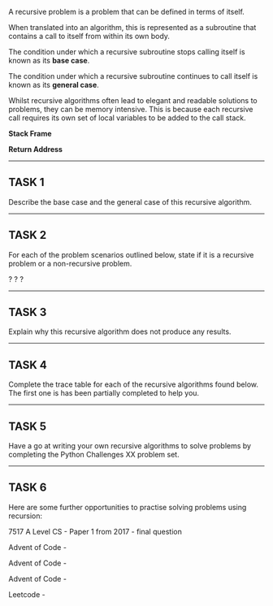 A recursive problem is a problem that can be defined in terms of itself.

When translated into an algorithm, this is represented as a subroutine that contains a call to itself from within its own body.

The condition under which a recursive subroutine stops calling itself is known as its **base case**.

The condition under which a recursive subroutine continues to call itself is known as its **general case**.

Whilst recursive algorithms often lead to elegant and readable solutions to problems, they can be memory intensive. This is because each recursive call requires its own set of local variables to be added to the call stack.

**Stack Frame**

**Return Address**

---

## TASK 1

Describe the base case and the general case of this recursive algorithm.

---

## TASK 2

For each of the problem scenarios outlined below, state if it is a recursive problem or a non-recursive problem.

?
?
?

---

## TASK 3

Explain why this recursive algorithm does not produce any results.

---

## TASK 4

Complete the trace table for each of the recursive algorithms found below. The first one is has been partially completed to help you.

---

## TASK 5

Have a go at writing your own recursive algorithms to solve problems by completing the Python Challenges XX problem set.

---

## TASK 6

Here are some further opportunities to practise solving problems using recursion:

7517 A Level CS - Paper 1 from 2017 - final question

Advent of Code <year> - <day>

Advent of Code <year> - <day>

Advent of Code <year> - <day>

Leetcode <year> - <day>
